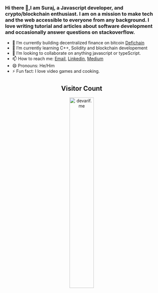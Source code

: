 ### Hi there 👋,I am Suraj, a Javascript developer, and crypto/blockchain enthusiast. I am on a mission to make tech and the web accessible to everyone from any background.  I love writing tutorial and articles about software development and occasionally answer questions on stackoverflow. 


- 🔭 I’m currently building decentralized finance on bitcoin  [Defichain](https://defichain.com)
- 🌱 I’m currently learning C++, Solidity and blockchain developement
- 👯 I’m looking to collaborate on anything javascript or typeScript.
- 📫 How to reach me: [Email](siradjiawoual@gmail.com),  [Linkedin](https://linkedin.com/in/siradji), [Medium](https://siradji.medium.com)
- 😄 Pronouns: He/Him
- ⚡ Fun fact: I love video games and cooking. 


<h2 align="center">Visitor Count</h2>
<p align="center">
  <img align="center" alt="devarif.me" width="40%" src="https://profile-counter.glitch.me/siradji/count.svg" />
</p>
